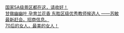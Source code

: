   
[国家5A级景区都在这，请收好！](http://www.dianyue.me/archives/390/x42yg13ykpz13ase/)  
[甘做幽幽叶 孕育兰花香 东胜区级优秀教师候选人 ——苏敏](http://www.dianyue.me/archives/960/pgxh3wpmuusz46dv/)  
[最新赶会。招商信息。](http://www.dianyue.me/archives/841/uks8r6uepy9pdh7h/)  
[70后的女人，最美的女人！](http://www.dianyue.me/archives/083/1hr29fnv4klxkwlz/)